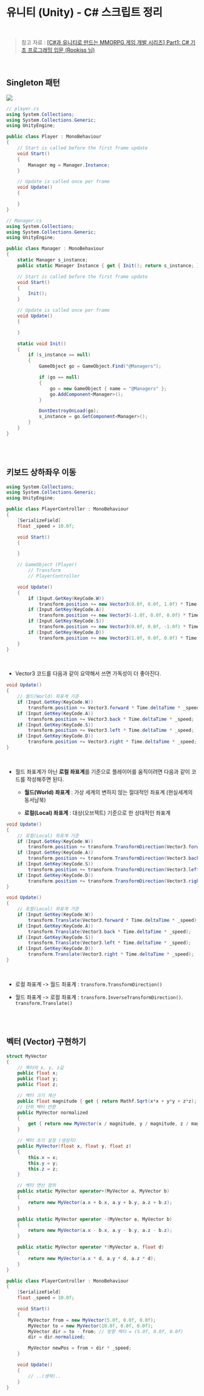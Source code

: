 # 유니티 (Unity) - C# 스크립트 정리

<br/>

> 참고 자료 : <a href="https://www.inflearn.com/course/%EC%9C%A0%EB%8B%88%ED%8B%B0-mmorpg-%EA%B0%9C%EB%B0%9C-part1">[C#과 유니티로 만드는 MMORPG 게임 개발 시리즈] Part1: C# 기초 프로그래밍 입문 (Rookiss 님)</a>

<br/>

## Singleton 패턴

<img src="img\unity_singleton.png">

```c#
// player.cs
using System.Collections;
using System.Collections.Generic;
using UnityEngine;

public class Player : MonoBehaviour
{
    // Start is called before the first frame update
    void Start()
    {
        Manager mg = Manager.Instance;
    }

    // Update is called once per frame
    void Update()
    {

    }
}
```

```c#
// Manager.cs
using System.Collections;
using System.Collections.Generic;
using UnityEngine;

public class Manager : MonoBehaviour
{
    static Manager s_instance;
    public static Manager Instance { get { Init(); return s_instance; } }

    // Start is called before the first frame update
    void Start()
    {
        Init();
    }

    // Update is called once per frame
    void Update()
    {

    }

    static void Init()
    {
        if (s_instance == null)
        {
            GameObject go = GameObject.Find("@Managers");

            if (go == null)
            {
                go = new GameObject { name = "@Managers" };
                go.AddComponent<Manager>();
            }

            DontDestroyOnLoad(go);
            s_instance = go.GetComponent<Manager>();
        }
    }
}
```

<br/><br/>

## 키보드 상하좌우 이동

```c#
using System.Collections;
using System.Collections.Generic;
using UnityEngine;

public class PlayerController : MonoBehaviour
{
    [SerializeField]
    float _speed = 10.0f;

    void Start()
    {

    }

    // GameObject (Player)
        // Transform
        // PlayerController

    void Update()
    {
        if (Input.GetKey(KeyCode.W))
            transform.position += new Vector3(0.0f, 0.0f, 1.0f) * Time.deltaTime * _speed;
        if (Input.GetKey(KeyCode.A))
            transform.position += new Vector3(-1.0f, 0.0f, 0.0f) * Time.deltaTime * _speed;
        if (Input.GetKey(KeyCode.S))
            transform.position += new Vector3(0.0f, 0.0f, -1.0f) * Time.deltaTime * _speed;
        if (Input.GetKey(KeyCode.D))
            transform.position += new Vector3(1.0f, 0.0f, 0.0f) * Time.deltaTime * _speed;
    }
}
```

<br/>

- Vector3 코드를 다음과 같이 요약해서 쓰면 가독성이 더 좋아진다.

```c#
void Update()
{
    // 월드(World) 좌표계 기준
    if (Input.GetKey(KeyCode.W))
        transform.position += Vector3.forward * Time.deltaTime * _speed;
    if (Input.GetKey(KeyCode.A))
        transform.position += Vector3.back * Time.deltaTime * _speed;
    if (Input.GetKey(KeyCode.S))
        transform.position += Vector3.left * Time.deltaTime * _speed;
    if (Input.GetKey(KeyCode.D))
        transform.position += Vector3.right * Time.deltaTime * _speed;
}
```

<br/>

- 월드 좌표계가 아닌 <strong>로컬 좌표계</strong>를 기준으로 플레이어를 움직이려면 다음과 같이 코드를 작성해주면 된다.

  - <strong>월드(World) 좌표계</strong> : 가상 세계의 변하지 않는 절대적인 좌표계 (현실세계의 동서남북)

  - <strong>로컬(Local) 좌표계</strong> : 대상(오브젝트) 기준으로 한 상대적인 좌표계

```c#
void Update()
{
    // 로컬(Local) 좌표계 기준
    if (Input.GetKey(KeyCode.W))
        transform.position += transform.TransformDirection(Vector3.forward) * Time.deltaTime * _speed;
    if (Input.GetKey(KeyCode.A))
        transform.position += transform.TransformDirection(Vector3.back) * Time.deltaTime * _speed;
    if (Input.GetKey(KeyCode.S))
        transform.position += transform.TransformDirection(Vector3.left) * Time.deltaTime * _speed;
    if (Input.GetKey(KeyCode.D))
        transform.position += transform.TransformDirection(Vector3.right) * Time.deltaTime * _speed;
}
```

```c#
void Update()
{
    // 로컬(Local) 좌표계 기준
    if (Input.GetKey(KeyCode.W))
        transform.Translate(Vector3.forward * Time.deltaTime * _speed);
    if (Input.GetKey(KeyCode.A))
        transform.Translate(Vector3.back * Time.deltaTime * _speed);
    if (Input.GetKey(KeyCode.S))
        transform.Translate(Vector3.left * Time.deltaTime * _speed);
    if (Input.GetKey(KeyCode.D))
        transform.Translate(Vector3.right * Time.deltaTime * _speed);
}
```

<br/>

- 로컬 좌표계 -> 월드 좌표계 : <code>transform.TransformDirection()</code>

- 월드 좌표계 -> 로컬 좌표계 : <code>transform.InverseTransformDirection()</code>. <code>transform.Translate()</code>

<br/><br/>

## 벡터 (Vector) 구현하기

```c#
struct MyVector
{
    // 벡터의 x, y, z값
    public float x;
    public float y;
    public float z;

    // 벡터 크기 계산
    public float magnitude { get { return Mathf.Sqrt(x*x + y*y + z*z); } }
    // 단위 벡터 반환
    public MyVector normalized
    {
        get { return new MyVector(x / magnitude, y / magnitude, z / magnitude); }
    }

    // 벡터 초기 설정 (생성자)
    public MyVector(float x, float y, float z)
    {
        this.x = x;
        this.y = y;
        this.z = z;
    }

    // 벡터 연산 정의
    public static MyVector operator+(MyVector a, MyVector b)
    {
        return new MyVector(a.x + b.x, a.y + b.y, a.z + b.z);
    }

    public static MyVector operator -(MyVector a, MyVector b)
    {
        return new MyVector(a.x - b.x, a.y - b.y, a.z - b.z);
    }

    public static MyVector operator *(MyVector a, float d)
    {
        return new MyVector(a.x * d, a.y * d, a.z * d);
    }
}

public class PlayerController : MonoBehaviour
{
    [SerializeField]
    float _speed = 10.0f;

    void Start()
    {
        MyVector from = new MyVector(5.0f, 0.0f, 0.0f);
        MyVector to = new MyVector(10.0f, 0.0f, 0.0f);
        MyVector dir = to - from; // 방향 벡터 = (5.0f, 0.0f, 0.0f)
        dir = dir.normalized;

        MyVector newPos = from + dir * _speed;
    }

    void Update()
    {
        // ..(생략)..
    }
}
```
